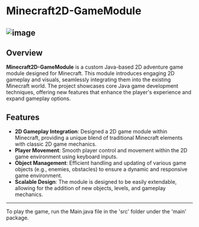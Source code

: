 # Minecraft2D-GameModule

![image](https://github.com/user-attachments/assets/67ab22bb-5967-44f8-8c95-1c788a19f01c)
---
## Overview
**Minecraft2D-GameModule** is a custom Java-based 2D adventure game module designed for Minecraft. This module introduces engaging 2D gameplay and visuals, seamlessly integrating them into the existing Minecraft world. The project showcases core Java game development techniques, offering new features that enhance the player's experience and expand gameplay options.

## Features

- **2D Gameplay Integration**: Designed a 2D game module within Minecraft, providing a unique blend of traditional Minecraft elements with classic 2D game mechanics.
- **Player Movement**: Smooth player control and movement within the 2D game environment using keyboard inputs.
- **Object Management**: Efficient handling and updating of various game objects (e.g., enemies, obstacles) to ensure a dynamic and responsive game environment.
- **Scalable Design**: The module is designed to be easily extendable, allowing for the addition of new objects, levels, and gameplay mechanics.
---

To play the game, run the Main.java file in the 'src' folder under the 'main' package.
